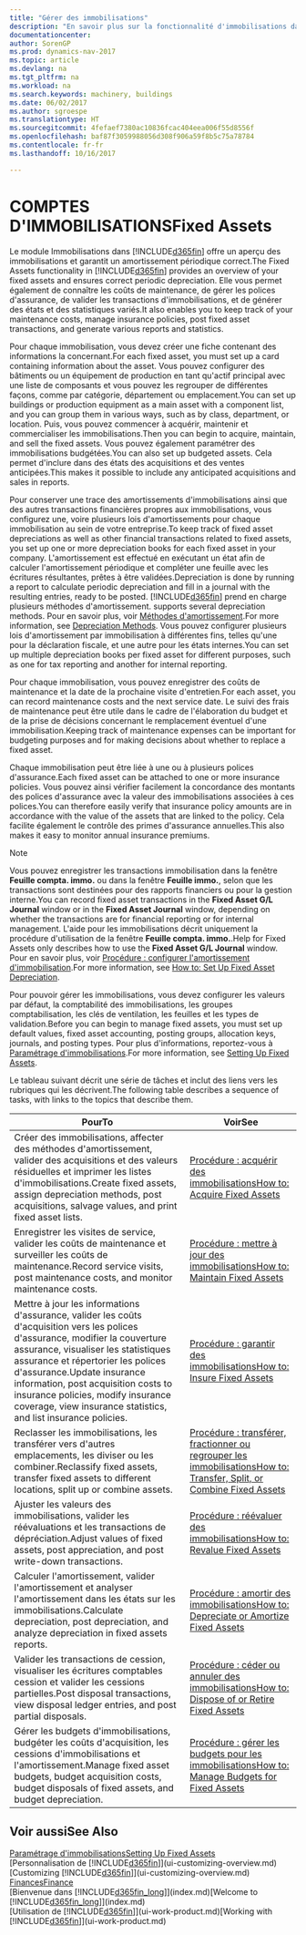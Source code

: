 ```yaml
---
title: "Gérer des immobilisations"
description: "En savoir plus sur la fonctionnalité d'immobilisations dans Dynamics NAV et afficher un aperçu de l'utilisation des immobilisations."
documentationcenter: 
author: SorenGP
ms.prod: dynamics-nav-2017
ms.topic: article
ms.devlang: na
ms.tgt_pltfrm: na
ms.workload: na
ms.search.keywords: machinery, buildings
ms.date: 06/02/2017
ms.author: sgroespe
ms.translationtype: HT
ms.sourcegitcommit: 4fefaef7380ac10836fcac404eea006f55d8556f
ms.openlocfilehash: baf87f3059988056d308f906a59f8b5c75a78784
ms.contentlocale: fr-fr
ms.lasthandoff: 10/16/2017

---
```

# <a name="fixed-assets"></a><span data-ttu-id="6ceb2-103">COMPTES D'IMMOBILISATIONS</span><span class="sxs-lookup"><span data-stu-id="6ceb2-103">Fixed Assets</span></span>
<span data-ttu-id="6ceb2-104">Le module Immobilisations dans [!INCLUDE[d365fin](includes/d365fin_md.md)] offre un aperçu des immobilisations et garantit un amortissement périodique correct.</span><span class="sxs-lookup"><span data-stu-id="6ceb2-104">The Fixed Assets functionality in [!INCLUDE[d365fin](includes/d365fin_md.md)] provides an overview of your fixed assets and ensures correct periodic depreciation.</span></span> <span data-ttu-id="6ceb2-105">Elle vous permet également de connaître les coûts de maintenance, de gérer les polices d'assurance, de valider les transactions d'immobilisations, et de générer des états et des statistiques variés.</span><span class="sxs-lookup"><span data-stu-id="6ceb2-105">It also enables you to keep track of your maintenance costs, manage insurance policies, post fixed asset transactions, and generate various reports and statistics.</span></span>

<span data-ttu-id="6ceb2-106">Pour chaque immobilisation, vous devez créer une fiche contenant des informations la concernant.</span><span class="sxs-lookup"><span data-stu-id="6ceb2-106">For each fixed asset, you must set up a card containing information about the asset.</span></span> <span data-ttu-id="6ceb2-107">Vous pouvez configurer des bâtiments ou un équipement de production en tant qu'actif principal avec une liste de composants et vous pouvez les regrouper de différentes façons, comme par catégorie, département ou emplacement.</span><span class="sxs-lookup"><span data-stu-id="6ceb2-107">You can set up buildings or production equipment as a main asset with a component list, and you can group them in various ways, such as by class, department, or location.</span></span> <span data-ttu-id="6ceb2-108">Puis, vous pouvez commencer à acquérir, maintenir et commercialiser les immobilisations.</span><span class="sxs-lookup"><span data-stu-id="6ceb2-108">Then you can begin to acquire, maintain, and sell the fixed assets.</span></span> <span data-ttu-id="6ceb2-109">Vous pouvez également paramétrer des immobilisations budgétées.</span><span class="sxs-lookup"><span data-stu-id="6ceb2-109">You can also set up budgeted assets.</span></span> <span data-ttu-id="6ceb2-110">Cela permet d'inclure dans des états des acquisitions et des ventes anticipées.</span><span class="sxs-lookup"><span data-stu-id="6ceb2-110">This makes it possible to include any anticipated acquisitions and sales in reports.</span></span>

<span data-ttu-id="6ceb2-111">Pour conserver une trace des amortissements d'immobilisations ainsi que des autres transactions financières propres aux immobilisations, vous configurez une, voire plusieurs lois d'amortissements pour chaque immobilisation au sein de votre entreprise.</span><span class="sxs-lookup"><span data-stu-id="6ceb2-111">To keep track of fixed asset depreciations as well as other financial transactions related to fixed assets, you set up one or more depreciation books for each fixed asset in your company.</span></span> <span data-ttu-id="6ceb2-112">L'amortissement est effectué en exécutant un état afin de calculer l'amortissement périodique et compléter une feuille avec les écritures résultantes, prêtes à être validées.</span><span class="sxs-lookup"><span data-stu-id="6ceb2-112">Depreciation is done by running a report to calculate periodic depreciation and fill in a journal with the resulting entries, ready to be posted.</span></span> [!INCLUDE[d365fin](includes/d365fin_md.md)]<span data-ttu-id="6ceb2-113"> prend en charge plusieurs méthodes d'amortissement.</span><span class="sxs-lookup"><span data-stu-id="6ceb2-113"> supports several depreciation methods.</span></span> <span data-ttu-id="6ceb2-114">Pour en savoir plus, voir [Méthodes d'amortissement](fa-depreciation-methods.md).</span><span class="sxs-lookup"><span data-stu-id="6ceb2-114">For more information, see [Depreciation Methods](fa-depreciation-methods.md).</span></span> <span data-ttu-id="6ceb2-115">Vous pouvez configurer plusieurs lois d'amortissement par immobilisation à différentes fins, telles qu'une pour la déclaration fiscale, et une autre pour les états internes.</span><span class="sxs-lookup"><span data-stu-id="6ceb2-115">You can set up multiple depreciation books per fixed asset for different purposes, such as one for tax reporting and another for internal reporting.</span></span>

<span data-ttu-id="6ceb2-116">Pour chaque immobilisation, vous pouvez enregistrer des coûts de maintenance et la date de la prochaine visite d'entretien.</span><span class="sxs-lookup"><span data-stu-id="6ceb2-116">For each asset, you can record maintenance costs and the next service date.</span></span> <span data-ttu-id="6ceb2-117">Le suivi des frais de maintenance peut être utile dans le cadre de l'élaboration du budget et de la prise de décisions concernant le remplacement éventuel d'une immobilisation.</span><span class="sxs-lookup"><span data-stu-id="6ceb2-117">Keeping track of maintenance expenses can be important for budgeting purposes and for making decisions about whether to replace a fixed asset.</span></span>

<span data-ttu-id="6ceb2-118">Chaque immobilisation peut être liée à une ou à plusieurs polices d'assurance.</span><span class="sxs-lookup"><span data-stu-id="6ceb2-118">Each fixed asset can be attached to one or more insurance policies.</span></span> <span data-ttu-id="6ceb2-119">Vous pouvez ainsi vérifier facilement la concordance des montants des polices d'assurance avec la valeur des immobilisations associées à ces polices.</span><span class="sxs-lookup"><span data-stu-id="6ceb2-119">You can therefore easily verify that insurance policy amounts are in accordance with the value of the assets that are linked to the policy.</span></span> <span data-ttu-id="6ceb2-120">Cela facilite également le contrôle des primes d'assurance annuelles.</span><span class="sxs-lookup"><span data-stu-id="6ceb2-120">This also makes it easy to monitor annual insurance premiums.</span></span>

> [!NOTE]  
>   <span data-ttu-id="6ceb2-121">Vous pouvez enregistrer les transactions immobilisation dans la fenêtre **Feuille compta. immo.** ou dans la fenêtre **Feuille immo.**, selon que les transactions sont destinées pour des rapports financiers ou pour la gestion interne.</span><span class="sxs-lookup"><span data-stu-id="6ceb2-121">You can record fixed asset transactions in the **Fixed Asset G/L Journal** window or in the **Fixed Asset Journal** window, depending on whether the transactions are for financial reporting or for internal management.</span></span> <span data-ttu-id="6ceb2-122">L'aide pour les immobilisations décrit uniquement la procédure d'utilisation de la fenêtre **Feuille compta. immo.**.</span><span class="sxs-lookup"><span data-stu-id="6ceb2-122">Help for Fixed Assets only describes how to use the **Fixed Asset G/L Journal** window.</span></span> <span data-ttu-id="6ceb2-123">Pour en savoir plus, voir [Procédure : configurer l'amortissement d'immobilisation](fa-how-setup-depreciation.md).</span><span class="sxs-lookup"><span data-stu-id="6ceb2-123">For more information, see [How to: Set Up Fixed Asset Depreciation](fa-how-setup-depreciation.md).</span></span>

<span data-ttu-id="6ceb2-124">Pour pouvoir gérer les immobilisations, vous devez configurer les valeurs par défaut, la comptabilité des immobilisations, les groupes comptabilisation, les clés de ventilation, les feuilles et les types de validation.</span><span class="sxs-lookup"><span data-stu-id="6ceb2-124">Before you can begin to manage fixed assets, you must set up default values, fixed asset accounting, posting groups, allocation keys, journals, and posting types.</span></span> <span data-ttu-id="6ceb2-125">Pour plus d'informations, reportez-vous à [Paramétrage d'immobilisations](fa-setup.md).</span><span class="sxs-lookup"><span data-stu-id="6ceb2-125">For more information, see [Setting Up Fixed Assets](fa-setup.md).</span></span>

<span data-ttu-id="6ceb2-126">Le tableau suivant décrit une série de tâches et inclut des liens vers les rubriques qui les décrivent.</span><span class="sxs-lookup"><span data-stu-id="6ceb2-126">The following table describes a sequence of tasks, with links to the topics that describe them.</span></span>

| <span data-ttu-id="6ceb2-127">Pour</span><span class="sxs-lookup"><span data-stu-id="6ceb2-127">To</span></span> | <span data-ttu-id="6ceb2-128">Voir</span><span class="sxs-lookup"><span data-stu-id="6ceb2-128">See</span></span> |
| --- | --- |
| <span data-ttu-id="6ceb2-129">Créer des immobilisations, affecter des méthodes d'amortissement, valider des acquisitions et des valeurs résiduelles et imprimer les listes d'immobilisations.</span><span class="sxs-lookup"><span data-stu-id="6ceb2-129">Create fixed assets, assign depreciation methods, post acquisitions, salvage values, and print fixed asset lists.</span></span> |[<span data-ttu-id="6ceb2-130">Procédure : acquérir des immobilisations</span><span class="sxs-lookup"><span data-stu-id="6ceb2-130">How to: Acquire Fixed Assets</span></span>](fa-how-acquire.md) |
| <span data-ttu-id="6ceb2-131">Enregistrer les visites de service, valider les coûts de maintenance et surveiller les coûts de maintenance.</span><span class="sxs-lookup"><span data-stu-id="6ceb2-131">Record service visits, post maintenance costs, and monitor maintenance costs.</span></span> |[<span data-ttu-id="6ceb2-132">Procédure : mettre à jour des immobilisations</span><span class="sxs-lookup"><span data-stu-id="6ceb2-132">How to: Maintain Fixed Assets</span></span>](fa-how-maintain.md) |
| <span data-ttu-id="6ceb2-133">Mettre à jour les informations d'assurance, valider les coûts d'acquisition vers les polices d'assurance, modifier la couverture assurance, visualiser les statistiques assurance et répertorier les polices d'assurance.</span><span class="sxs-lookup"><span data-stu-id="6ceb2-133">Update insurance information, post acquisition costs to insurance policies, modify insurance coverage, view insurance statistics, and list insurance policies.</span></span> |[<span data-ttu-id="6ceb2-134">Procédure : garantir des immobilisations</span><span class="sxs-lookup"><span data-stu-id="6ceb2-134">How to: Insure Fixed Assets</span></span>](fa-how-insure.md) |
| <span data-ttu-id="6ceb2-135">Reclasser les immobilisations, les transférer vers d'autres emplacements, les diviser ou les combiner.</span><span class="sxs-lookup"><span data-stu-id="6ceb2-135">Reclassify fixed assets, transfer fixed assets to different locations, split up or combine assets.</span></span> |[<span data-ttu-id="6ceb2-136">Procédure : transférer, fractionner ou regrouper les immobilisations</span><span class="sxs-lookup"><span data-stu-id="6ceb2-136">How to: Transfer, Split, or Combine Fixed Assets</span></span>](fa-how-trans-split-combine.md) |
| <span data-ttu-id="6ceb2-137">Ajuster les valeurs des immobilisations, valider les réévaluations et les transactions de dépréciation.</span><span class="sxs-lookup"><span data-stu-id="6ceb2-137">Adjust values of fixed assets, post appreciation, and post write-down transactions.</span></span> |[<span data-ttu-id="6ceb2-138">Procédure : réévaluer des immobilisations</span><span class="sxs-lookup"><span data-stu-id="6ceb2-138">How to: Revalue Fixed Assets</span></span>](fa-how-revalue.md) |
| <span data-ttu-id="6ceb2-139">Calculer l'amortissement, valider l'amortissement et analyser l'amortissement dans les états sur les immobilisations.</span><span class="sxs-lookup"><span data-stu-id="6ceb2-139">Calculate depreciation, post depreciation, and  analyze depreciation in fixed assets reports.</span></span> |[<span data-ttu-id="6ceb2-140">Procédure : amortir des immobilisations</span><span class="sxs-lookup"><span data-stu-id="6ceb2-140">How to: Depreciate or Amortize Fixed Assets</span></span>](fa-how-depreciate-amortize.md) |
| <span data-ttu-id="6ceb2-141">Valider les transactions de cession, visualiser les écritures comptables cession et valider les cessions partielles.</span><span class="sxs-lookup"><span data-stu-id="6ceb2-141">Post disposal transactions, view disposal ledger entries, and post partial disposals.</span></span> |[<span data-ttu-id="6ceb2-142">Procédure : céder ou annuler des immobilisations</span><span class="sxs-lookup"><span data-stu-id="6ceb2-142">How to: Dispose of or Retire Fixed Assets</span></span>](fa-how-dispose-retire.md) |
| <span data-ttu-id="6ceb2-143">Gérer les budgets d'immobilisations, budgéter les coûts d'acquisition, les cessions d'immobilisations et l'amortissement.</span><span class="sxs-lookup"><span data-stu-id="6ceb2-143">Manage fixed asset budgets, budget acquisition costs, budget disposals of fixed assets, and budget depreciation.</span></span> |[<span data-ttu-id="6ceb2-144">Procédure : gérer les budgets pour les immobilisations</span><span class="sxs-lookup"><span data-stu-id="6ceb2-144">How to: Manage Budgets for Fixed Assets</span></span>](fa-how-manage-budgets.md) |

## <a name="see-also"></a><span data-ttu-id="6ceb2-145">Voir aussi</span><span class="sxs-lookup"><span data-stu-id="6ceb2-145">See Also</span></span>
[<span data-ttu-id="6ceb2-146">Paramétrage d'immobilisations</span><span class="sxs-lookup"><span data-stu-id="6ceb2-146">Setting Up Fixed Assets</span></span>](fa-setup.md)  
<span data-ttu-id="6ceb2-147">[Personnalisation de [!INCLUDE[d365fin](includes/d365fin_md.md)]](ui-customizing-overview.md)</span><span class="sxs-lookup"><span data-stu-id="6ceb2-147">[Customizing [!INCLUDE[d365fin](includes/d365fin_md.md)]](ui-customizing-overview.md)</span></span>  
[<span data-ttu-id="6ceb2-148">Finances</span><span class="sxs-lookup"><span data-stu-id="6ceb2-148">Finance</span></span>](finance.md)  
<span data-ttu-id="6ceb2-149">[Bienvenue dans [!INCLUDE[d365fin_long](includes/d365fin_long_md.md)]](index.md)</span><span class="sxs-lookup"><span data-stu-id="6ceb2-149">[Welcome to [!INCLUDE[d365fin_long](includes/d365fin_long_md.md)]](index.md)</span></span>  
<span data-ttu-id="6ceb2-150">[Utilisation de [!INCLUDE[d365fin](includes/d365fin_md.md)]](ui-work-product.md)</span><span class="sxs-lookup"><span data-stu-id="6ceb2-150">[Working with [!INCLUDE[d365fin](includes/d365fin_md.md)]](ui-work-product.md)</span></span>

